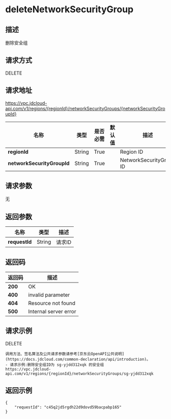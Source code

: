 # deleteNetworkSecurityGroup


## 描述
删除安全组

## 请求方式
DELETE

## 请求地址
https://vpc.jdcloud-api.com/v1/regions/{regionId}/networkSecurityGroups/{networkSecurityGroupId}

|名称|类型|是否必需|默认值|描述|
|---|---|---|---|---|
|**regionId**|String|True| |Region ID|
|**networkSecurityGroupId**|String|True| |NetworkSecurityGroup ID|

## 请求参数
无


## 返回参数
|名称|类型|描述|
|---|---|---|
|**requestId**|String|请求ID|


## 返回码
|返回码|描述|
|---|---|
|**200**|OK|
|**400**|invalid parameter|
|**404**|Resource not found|
|**500**|Internal server error|

## 请求示例
DELETE
```
调用方法、签名算法及公共请求参数请参考[京东云OpenAPI公共说明](https://docs.jdcloud.com/common-declaration/api/introduction)。
- 请求示例:删除安全组ID为 sg-yjdd312xqk 的安全组
https://vpc.jdcloud-api.com/v1/regions/{regionId}/networkSecurityGroups/sg-yjdd312xqk

```

## 返回示例
```
{
    "requestId": "c45q2jd5rgdh22d9dovd59bacpabp165"
}
```
